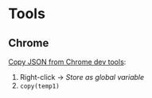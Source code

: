 # Tools

## Chrome

[Copy JSON from Chrome dev tools]:

1. Right-click → *Store as global variable*
2. `copy(temp1)`

[Copy JSON from Chrome dev tools]: https://stackoverflow.com/a/25140576/5763764

